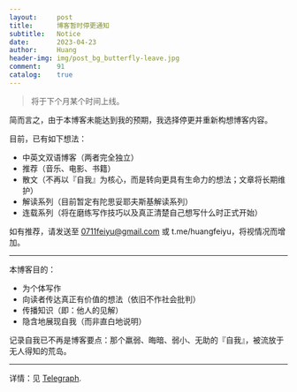```yaml
---
layout:     post
title:      博客暂时停更通知
subtitle:   Notice
date:       2023-04-23
author:     Huang
header-img: img/post_bg_butterfly-leave.jpg
comment:    91
catalog:    true
---
```


> 将于下个月某个时间上线。

简而言之，由于本博客未能达到我的预期，我选择停更并重新构想博客内容。

目前，已有如下想法：

* 中英文双语博客（两者完全独立）
* 推荐（音乐、电影、书籍）
* 散文（不再以『自我』为核心，而是转向更具有生命力的想法；文章将长期维护）
* 解读系列（目前暂定有陀思妥耶夫斯基解读系列）
* 连载系列（将在磨练写作技巧以及真正清楚自己想写什么时正式开始）

如有推荐，请发送至 0711feiyu@gmail.com 或 t.me/huangfeiyu，将视情况而增加。

---

本博客目的：

* 为个体写作
* 向读者传达真正有价值的想法（依旧不作社会批判）
* 传播知识（即：他人的见解）
* 隐含地展现自我（而非直白地说明）

记录自我已不再是博客要点：那个羸弱、晦暗、弱小、无助的『自我』，被流放于无人得知的荒岛。

---

详情：见 [Telegraph](https://telegra.ph/Notice-04-23-4).

